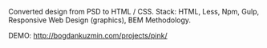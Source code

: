 Converted design from PSD to HTML / CSS. 
Stack: HTML, Less, Npm, Gulp, Responsive Web Design (graphics), BEM Methodology.

DEMO: http://bogdankuzmin.com/projects/pink/
